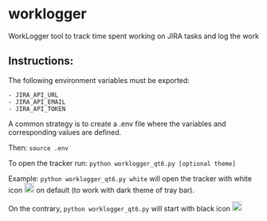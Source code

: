 # worklogger
WorkLogger tool to track time spent working on JIRA tasks and log the work

## Instructions:

The following environment variables must be exported:
```
- JIRA_API_URL
- JIRA_API_EMAIL
- JIRA_API_TOKEN
```

A common strategy is to create a .env file where the variables and corresponding values are defined.

Then:
```source .env```

To open the tracker run:
```python worklogger_qt6.py [optional theme]```

Example: ```python worklogger_qt6.py white``` will open the tracker with white icon <img src="https://drive.usercontent.google.com/download?id=19vglgXt_tTVe1LMzIelu9-8KuZLJR5Bj" width="20"/> on default (to work with dark theme of tray bar). 

On the contrary, ```python worklogger_qt6.py``` will start with black icon <img src="https://drive.usercontent.google.com/download?id=1ROXlU1Zuj5BCrxGGDkQjgcOH-L0OYWUl" width="20"/>